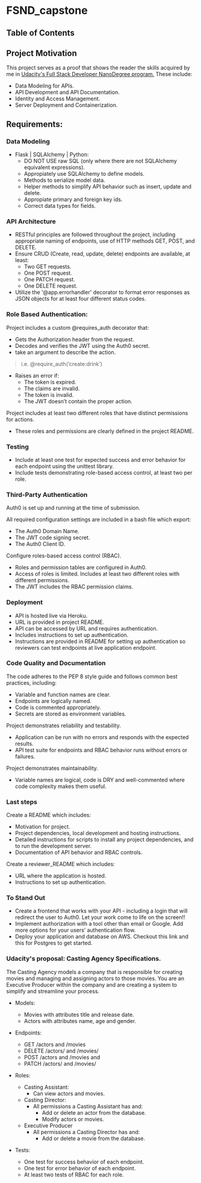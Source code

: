 # FSND_capstone

## Table of Contents

## Project Motivation
This project serves as a proof that shows the reader the skills acquired by me in [Udacity's Full Stack
Developer NanoDegree program.](https://www.udacity.com/course/full-stack-web-developer-nanodegree--nd0044)
These include:
* Data Modeling for APIs.
* API Development and API Documentation.
* Identity and Access Management.
* Server Deployment and Containerization.

## Requirements:

### Data Modeling
* Flask | SQLAlchemy | Python:
    * DO NOT USE raw SQL (only where there are not SQLAlchemy equivalent expressions).
    * Appropiately use SQLAlchemy to define models.
    * Methods to serialize model data.
    * Helper methods to simplify API behavior such as insert, update and delete.
    * Appropiate primary and foreign key ids.
    * Correct data types for fields.

### API Architecture
* RESTful principles are followed throughout the project, including appropriate naming of endpoints, use of HTTP methods GET, POST, and DELETE.
* Ensure CRUD (Create, read, update, delete) endpoints are available, at least:
    * Two GET requests.
    * One POST request.
    * One PATCH request.
    * One DELETE request.
* Utilize the '@app.errorhandler' decorator to format error responses as JSON objects for at least four different status codes.

### Role Based Authentication:
Project includes a custom @requires_auth decorator that:
* Gets the Authorization header from the request.
* Decodes and verifies the JWT using the Auth0 secret.
* take an argument to describe the action.
> i.e. @require_auth(‘create:drink’)
  
* Raises an error if:
    * The token is expired.
    * The claims are invalid.
    * The token is invalid.
    * The JWT doesn’t contain the proper action.

Project includes at least two different roles that have distinct permissions for actions.
* These roles and permissions are clearly defined in the project README.

### Testing
* Include at least one test for expected success and error behavior for each endpoint using the unittest library.
* Include tests demonstrating role-based access control, at least two per role.

### Third-Party Authentication
Auth0 is set up and running at the time of submission.

All required configuration settings are included in a bash file which export:
* The Auth0 Domain Name.
* The JWT code signing secret.
* The Auth0 Client ID.

Configure roles-based access control (RBAC).
* Roles and permission tables are configured in Auth0.
* Access of roles is limited. Includes at least two different roles with different permissions.
* The JWT includes the RBAC permission claims.

### Deployment
* API is hosted live via Heroku.
* URL is provided in project README.
* API can be accessed by URL and requires authentication.
* Includes instructions to set up authentication.
* Instructions are provided in README for setting up authentication so reviewers can test endpoints at live application endpoint.

### Code Quality and Documentation
The code adheres to the PEP 8 style guide and follows common best practices, including:
* Variable and function names are clear.
* Endpoints are logically named.
* Code is commented appropriately.
* Secrets are stored as environment variables.

Project demonstrates reliability and testability.
* Application can be run with no errors and responds with the expected results.
* API test suite for endpoints and RBAC behavior runs without errors or failures.

Project demonstrates maintainability.
* Variable names are logical, code is DRY and well-commented where code complexity makes them useful.

### Last steps
Create a README which includes:
* Motivation for project.
* Project dependencies, local development and hosting instructions.
* Detailed instructions for scripts to install any project dependencies, and to run the development server.
* Documentation of API behavior and RBAC controls.

Create a reviewer_README which includes:
* URL where the application is hosted.
* Instructions to set up authentication.

### To Stand Out
* Create a frontend that works with your API - including a login that will redirect the user to Auth0. Let your work come to life on the screen!!
* Implement authorization with a tool other than email or Google. Add more options for your users’ authentication flow.
* Deploy your application and database on AWS. Checkout this link and this for Postgres to get started.


###  Udacity's proposal: Casting Agency Specifications.

The Casting Agency models a company that is responsible for creating movies and managing and assigning actors to those movies. You are an Executive Producer within the company and are creating a system to simplify and streamline your process.

* Models:
    * Movies with attributes title and release date.
    * Actors with attributes name, age and gender.


* Endpoints:
    * GET /actors and /movies
    * DELETE /actors/ and /movies/
    * POST /actors and /movies and
    * PATCH /actors/ and /movies/


* Roles:
    * Casting Assistant:
        * Can view actors and movies.
    * Casting Director:
        * All permissions a Casting Assistant has and:
            * Add or delete an actor from the database.
            * Modify actors or movies.
    * Executive Producer
        * All permissions a Casting Director has and:
            * Add or delete a movie from the database.


* Tests:
    * One test for success behavior of each endpoint.
    * One test for error behavior of each endpoint.
    * At least two tests of RBAC for each role.